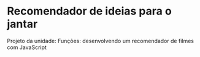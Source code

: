 # Recomendador de ideias para o jantar
Projeto da unidade: Funções: desenvolvendo um recomendador de filmes com JavaScript
